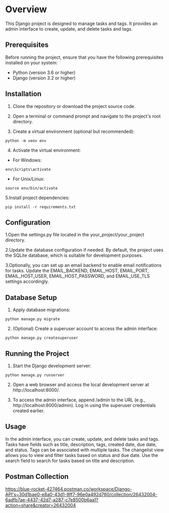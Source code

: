 # Overview
This Django project is designed to manage tasks and tags. It provides an admin interface to create, update, and delete tasks and tags.

## Prerequisites

Before running the project, ensure that you have the following prerequisites installed on your system:

+ Python (version 3.6 or higher)
+ Django (version 3.2 or higher)

## Installation
1. Clone the repository or download the project source code.

2. Open a terminal or command prompt and navigate to the project's root directory.

3. Create a virtual environment (optional but recommended):
```shell
python -m venv env
```
4. Activate the virtual environment:
+ For Windows:
```shell
env\Scripts\activate
```
+ For Unix/Linux:
```shell
source env/bin/activate
```
5.Install project dependencies:
```shell
pip install -r requirements.txt
```
## Configuration
1.Open the settings.py file located in the your_project/your_project directory.

2.Update the database configuration if needed. By default, the project uses the SQLite database, which is suitable for development purposes.

3.Optionally, you can set up an email backend to enable email notifications for tasks. Update the EMAIL_BACKEND, EMAIL_HOST, EMAIL_PORT, EMAIL_HOST_USER, EMAIL_HOST_PASSWORD, and EMAIL_USE_TLS settings accordingly.

## Database Setup
1. Apply database migrations:
```shell
python manage.py migrate
```

2. (Optional) Create a superuser account to access the admin interface:
```shell
python manage.py createsuperuser
```
## Running the Project
1. Start the Django development server:
```shell
python manage.py runserver
```

2. Open a web browser and access the local development server at http://localhost:8000/.


3. To access the admin interface, append /admin to the URL (e.g., http://localhost:8000/admin). Log in using the superuser credentials created earlier.

## Usage
In the admin interface, you can create, update, and delete tasks and tags.
Tasks have fields such as title, description, tags, created date, due date, and status.
Tags can be associated with multiple tasks.
The changelist view allows you to view and filter tasks based on status and due date.
Use the search field to search for tasks based on title and description.

## Postman Collection 
https://blue-rocket-427464.postman.co/workspace/Django-API's~30d1bae0-e8a0-43d1-8ff7-96e0a492d760/collection/26432004-6adfb7ae-4437-42d7-a287-c7e8500b6aa1?action=share&creator=26432004


